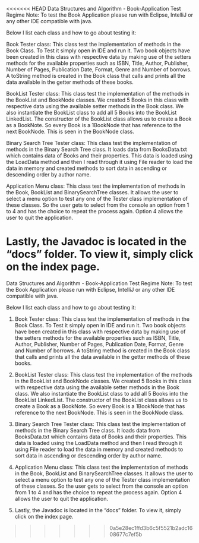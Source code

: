 <<<<<<< HEAD
Data Structures and Algorithm - Book-Application Test Regime Note: To test the Book Application please run with Eclipse, IntelliJ or any other IDE compatible with java.

Below I list each class and how to go about testing it:

Book Tester class: This class test the implementation of methods in the Book Class. To Test it simply open in IDE and run it. Two book objects have been created in this class with respective data by making use of the setters methods for the available properties such as ISBN, Title, Author, Publisher, Number of Pages, Publication Date, Format, Genre and Number of borrows. A toString method is created in the Book class that calls and prints all the data available in the getter methods of these books.

BookList Tester class: This class test the implementation of the methods in the BookList and BookNode classes. We created 5 Books in this class with respective data using the available setter methods in the Book class. We also instantiate the BookList class to add all 5 Books into the BookList LinkedList. The constructor of the BookList class allows us to create a Book as a BookNote. So every Book is a 1BookNode that has reference to the next BookNode. This is seen in the BookNode class.

Binary Search Tree Tester class: This class test the implementation of methods in the Binary Search Tree class. It loads data from BooksData.txt which contains data of Books and their properties. This data is loaded using the LoadData method and then I read through it using File reader to load the data in memory and created methods to sort data in ascending or descending order by author name.

Application Menu class: This class test the implementation of methods in the Book, BookList and BinarySearchTree classes. It allows the user to select a menu option to test any one of the Tester class implementation of these classes. So the user gets to select from the console an option from 1 to 4 and has the choice to repeat the process again. Option 4 allows the user to quit the application.

Lastly, the Javadoc is located in the “docs” folder. To view it, simply click on the index page.
=======
Data Structures and Algorithm - Book-Application Test Regime
Note: To test the Book Application please run with Eclipse, IntelliJ or any other IDE
compatible with java.

Below I list each class and how to go about testing it:
1. Book Tester class: This class test the implementation of methods in the Book Class.
To Test it simply open in IDE and run it. Two book objects have been created in this
class with respective data by making use of the setters methods for the available
properties such as ISBN, Title, Author, Publisher, Number of Pages, Publication Date,
Format, Genre and Number of borrows. A toString method is created in the Book
class that calls and prints all the data available in the getter methods of these books.

2. BookList Tester class: This class test the implementation of the methods in the
BookList and BookNode classes. We created 5 Books in this class with respective
data using the available setter methods in the Book class. We also instantiate the
BookList class to add all 5 Books into the BookList LinkedList. The constructor of
the BookList class allows us to create a Book as a BookNote. So every Book is a
1BookNode that has reference to the next BookNode. This is seen in the BookNode
class.

3. Binary Search Tree Tester class: This class test the implementation of methods in
the Binary Search Tree class. It loads data from BooksData.txt which contains data of
Books and their properties. This data is loaded using the LoadData method and then I
read through it using File reader to load the data in memory and created methods to
sort data in ascending or descending order by author name.

4. Application Menu class: This class test the implementation of methods in the Book,
BookList and BinarySearchTree classes. It allows the user to select a menu option to
test any one of the Tester class implementation of these classes. So the user gets to
select from the console an option from 1 to 4 and has the choice to repeat the process
again. Option 4 allows the user to quit the application.

5. Lastly, the Javadoc is located in the “docs” folder. To view it, simply click on the
index page.
>>>>>>> 0a5e28ec1ffd3b6c5f5521b2adc1608677c7ef5b
